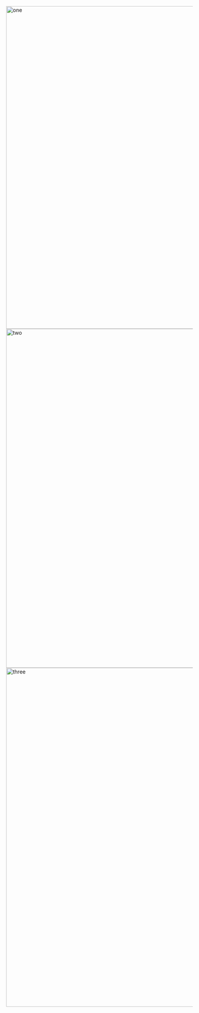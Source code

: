 <img width="870" alt="one" src="https://user-images.githubusercontent.com/49156359/147855426-6ae90512-9b76-4696-ba32-1cd0b2a55f75.png">
<img width="914" alt="two" src="https://user-images.githubusercontent.com/49156359/147855427-7d30b4f6-7ce7-4822-af89-13e29ab7626f.png">
<img width="914" alt="three" src="https://user-images.githubusercontent.com/49156359/147855430-22bdd96b-665d-40bc-a582-271abfa93ed4.png">
